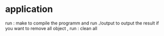 # application
run : make to compile the programm
and run ./output to output the result
if you want to remove all object , run : clean all 

